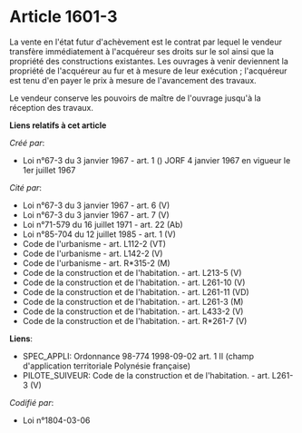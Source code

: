 # Article 1601-3

La vente en l'état futur d'achèvement est le contrat par lequel le vendeur transfère immédiatement à l'acquéreur ses droits
sur le sol ainsi que la propriété des constructions existantes. Les ouvrages à venir deviennent la propriété de l'acquéreur
au fur et à mesure de leur exécution ; l'acquéreur est tenu d'en payer le prix à mesure de l'avancement des travaux.

Le vendeur conserve les pouvoirs de maître de l'ouvrage jusqu'à la réception des travaux.

**Liens relatifs à cet article**

_Créé par_:

  - Loi n°67-3 du 3 janvier 1967 - art. 1 () JORF 4 janvier 1967 en vigueur le 1er juillet 1967

_Cité par_:

  - Loi n°67-3 du 3 janvier 1967 - art. 6 (V)
  - Loi n°67-3 du 3 janvier 1967 - art. 7 (V)
  - Loi n°71-579 du 16 juillet 1971 - art. 22 (Ab)
  - Loi n°85-704 du 12 juillet 1985 - art. 1 (V)
  - Code de l'urbanisme - art. L112-2 (VT)
  - Code de l'urbanisme - art. L142-2 (V)
  - Code de l'urbanisme - art. R*315-2 (M)
  - Code de la construction et de l'habitation. - art. L213-5 (V)
  - Code de la construction et de l'habitation. - art. L261-10 (V)
  - Code de la construction et de l'habitation. - art. L261-11 (VD)
  - Code de la construction et de l'habitation. - art. L261-3 (M)
  - Code de la construction et de l'habitation. - art. L433-2 (V)
  - Code de la construction et de l'habitation. - art. R*261-7 (V)

**Liens**:

  - SPEC_APPLI: Ordonnance 98-774 1998-09-02 art. 1 II (champ d'application territoriale Polynésie française)
  - PILOTE_SUIVEUR: Code de la construction et de l'habitation. - art. L261-3 (V)

_Codifié par_:

  - Loi n°1804-03-06
